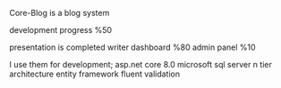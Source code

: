 Core-Blog is a blog system

development progress %50

presentation is completed
writer dashboard %80
admin panel %10

I use them for development;
asp.net core 8.0
microsoft sql server
n tier architecture
entity framework
fluent validation
